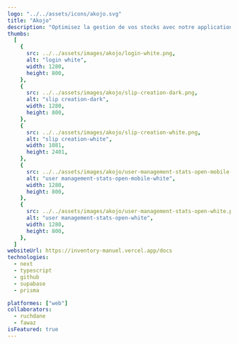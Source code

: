 ```yaml
---
logo: "../../assets/icons/akojo.svg"
title: "Akojo"
description: "Optimisez la gestion de vos stocks avec notre application efficace et intuitive."
thumbs:
  [
    {
      src: ../../assets/images/akojo/login-white.png,
      alt: "login white",
      width: 1280,
      height: 800,
    },
    {
      src: ../../assets/images/akojo/slip-creation-dark.png,
      alt: "slip creation-dark",
      width: 1280,
      height: 800,
    },
    {
      src: ../../assets/images/akojo/slip-creation-white.png,
      alt: "slip creation-white",
      width: 1081,
      height: 2401,
    },
    {
      src: ../../assets/images/akojo/user-management-stats-open-mobile-white.png,
      alt: "user management-stats-open-mobile-white",
      width: 1280,
      height: 800,
    },
    {
      src: ../../assets/images/akojo/user-management-stats-open-white.png,
      alt: "user management-stats-open-white",
      width: 1280,
      height: 800,
    },
  ]
websiteUrl: https://inventory-manuel.vercel.app/docs
technologies:
  - next
  - typescript
  - github
  - supabase
  - prisma

platformes: ["web"]
collaborators:
  - ruchdane
  - fawaz
isFeatured: true
---
```

